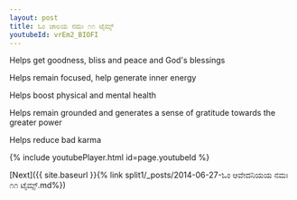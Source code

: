 ```yaml
---
layout: post
title: ಓಂ ಚಾಲಯ ನಮಃ ೧೧ ಟೈಮ್ಸ್
youtubeId: vrEm2_BIOFI
---
```

 
 
Helps get goodness, bliss and peace and God's blessings
 
Helps remain focused, help generate inner energy 
 
Helps boost physical and mental health 
 
Helps remain grounded and generates a sense of gratitude towards the greater power 
 
Helps reduce bad karma
 
 
 
 


{% include youtubePlayer.html id=page.youtubeId %}
 
[Next]({{ site.baseurl }}{% link  split1/_posts/2014-06-27-ಓಂ ಆವೇದನಿಯಯ ನಮಃ ೧೧ ಟೈಮ್ಸ್.md%})
 
